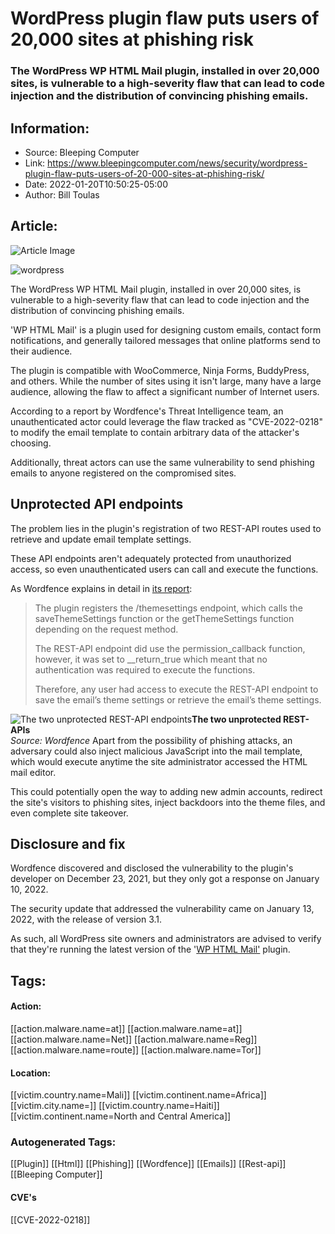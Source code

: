 # WordPress plugin flaw puts users of 20,000 sites at phishing risk
### The WordPress WP HTML Mail plugin, installed in over 20,000 sites, is vulnerable to a high-severity flaw that can lead to code injection and the distribution of convincing phishing emails.

## Information:
+ Source: Bleeping Computer
+ Link: https://www.bleepingcomputer.com/news/security/wordpress-plugin-flaw-puts-users-of-20-000-sites-at-phishing-risk/
+ Date: 2022-01-20T10:50:25-05:00
+ Author: Bill Toulas


## Article:
![Article Image](https://www.bleepstatic.com/content/hl-images/2022/01/10/wordpress.jpg)

![wordpress](https://www.bleepstatic.com/content/hl-images/2022/01/10/wordpress.jpg?rand=276249125)


The WordPress WP HTML Mail plugin, installed in over 20,000 sites, is vulnerable to a high-severity flaw that can lead to code injection and the distribution of convincing phishing emails.


'WP HTML Mail' is a plugin used for designing custom emails, contact form notifications, and generally tailored messages that online platforms send to their audience.


The plugin is compatible with WooCommerce, Ninja Forms, BuddyPress, and others. While the number of sites using it isn't large, many have a large audience, allowing the flaw to affect a significant number of Internet users.


According to a report by Wordfence's Threat Intelligence team, an unauthenticated actor could leverage the flaw tracked as "CVE-2022-0218" to modify the email template to contain arbitrary data of the attacker's choosing.


Additionally, threat actors can use the same vulnerability to send phishing emails to anyone registered on the compromised sites.


Unprotected API endpoints
-------------------------


The problem lies in the plugin's registration of two REST-API routes used to retrieve and update email template settings.


These API endpoints aren't adequately protected from unauthorized access, so even unauthenticated users can call and execute the functions.


As Wordfence explains in detail in [its report](https://www.wordfence.com/blog/2022/01/unauthenticated-xss-vulnerability-patched-in-html-email-template-designer-plugin/): 



> 
> The plugin registers the /themesettings endpoint, which calls the saveThemeSettings function or the getThemeSettings function depending on the request method. 
> 
> 
> The REST-API endpoint did use the permission\_callback function, however, it was set to \_\_return\_true which meant that no authentication was required to execute the functions. 
> 
> 
> Therefore, any user had access to execute the REST-API endpoint to save the email’s theme settings or retrieve the email’s theme settings.
> 
> 
> 



![The two unprotected REST-API endpoints](https://www.bleepstatic.com/images/news/u/1220909/Code%20and%20Details/code-box.jpg)**The two unprotected REST-APIs**  
*Source: Wordfence*
Apart from the possibility of phishing attacks, an adversary could also inject malicious JavaScript into the mail template, which would execute anytime the site administrator accessed the HTML mail editor.


This could potentially open the way to adding new admin accounts, redirect the site's visitors to phishing sites, inject backdoors into the theme files, and even complete site takeover.


Disclosure and fix
------------------


Wordfence discovered and disclosed the vulnerability to the plugin's developer on December 23, 2021, but they only got a response on January 10, 2022.


The security update that addressed the vulnerability came on January 13, 2022, with the release of version 3.1.


As such, all WordPress site owners and administrators are advised to verify that they're running the latest version of the '[WP HTML Mail'](https://wordpress.org/plugins/wp-html-mail/) plugin.





## Tags:

#### Action:
[[action.malware.name=at]] [[action.malware.name=at]] [[action.malware.name=Net]] [[action.malware.name=Reg]] [[action.malware.name=route]] [[action.malware.name=Tor]]

#### Location:
[[victim.country.name=Mali]] [[victim.continent.name=Africa]] [[victim.city.name=]] [[victim.country.name=Haiti]] [[victim.continent.name=North and Central America]]

### Autogenerated Tags:
[[Plugin]] [[Html]] [[Phishing]] [[Wordfence]] [[Emails]] [[Rest-api]] [[Bleeping Computer]]
#### CVE's
[[CVE-2022-0218]]

